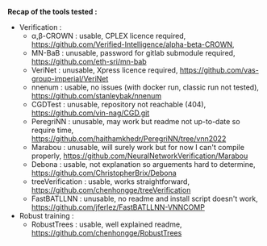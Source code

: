 **Recap of the tools tested :**
  - Verification : 
    - α,β-CROWN : usable, CPLEX licence required, https://github.com/Verified-Intelligence/alpha-beta-CROWN,   
    - MN-BaB : unusable, password for gitlab submodule required, https://github.com/eth-sri/mn-bab 
    - VeriNet : unusable, Xpress licence required, https://github.com/vas-group-imperial/VeriNet
    - nnenum : usable, no issues (with docker run, classic run not tested), https://github.com/stanleybak/nnenum
    - CGDTest : unusable, repository not reachable (404), https://github.com/vin-nag/CGD.git
    - PeregriNN : unusable, may work but readme not up-to-date so require time, https://github.com/haithamkhedr/PeregriNN/tree/vnn2022
    - Marabou : unusable, will surely work but for now I can't compile properly, https://github.com/NeuralNetworkVerification/Marabou
    - Debona : usable, not explanation so arguements hard to determine, https://github.com/ChristopherBrix/Debona
    - treeVerification : usable, works straightforward, https://github.com/chenhongge/treeVerification
    - FastBATLLNN : unusable, no readme and install script doesn't work, https://github.com/jferlez/FastBATLLNN-VNNCOMP
  - Robust training : 
    - RobustTrees : usable, well explained readme, https://github.com/chenhongge/RobustTrees